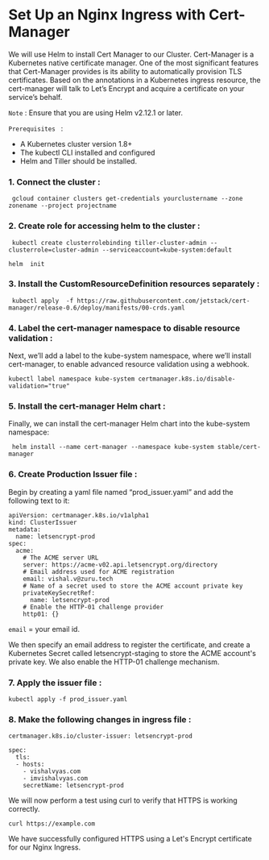 # Set Up an Nginx Ingress with Cert-Manager

We will use Helm to install Cert Manager to our Cluster. Cert-Manager is a Kubernetes native certificate manager. One of the most significant features that Cert-Manager provides is its ability to automatically provision TLS certificates. Based on the annotations in a Kubernetes ingress resource, the cert-manager will talk to Let’s Encrypt and acquire a certificate on your service’s behalf.

`Note` : Ensure that you are using Helm v2.12.1 or later.

`Prerequisites ` : 

* A Kubernetes cluster version 1.8+
* The kubectl CLI installed and configured
* Helm and Tiller should be installed.

### 1. Connect the cluster :

```
 gcloud container clusters get-credentials yourclustername --zone zonename --project projectname
 ```

 ### 2. Create role for accessing helm to the cluster :

```
 kubectl create clusterrolebinding tiller-cluster-admin --clusterrole=cluster-admin --serviceaccount=kube-system:default
 ```
```
helm  init
```

### 3. Install the CustomResourceDefinition resources separately :

```
 kubectl apply  -f https://raw.githubusercontent.com/jetstack/cert-manager/release-0.6/deploy/manifests/00-crds.yaml
```

### 4. Label the cert-manager namespace to disable resource validation :
Next, we’ll add a label to the kube-system namespace, where we’ll install cert-manager, to enable advanced resource validation using a webhook.


```
kubectl label namespace kube-system certmanager.k8s.io/disable-validation="true"
```

### 5. Install the cert-manager Helm chart :
Finally, we can install the cert-manager Helm chart into the kube-system namespace:

```
 helm install --name cert-manager --namespace kube-system stable/cert-manager
```

### 6. Create Production Issuer file : 
Begin by creating a yaml file named “prod_issuer.yaml” and add the following text to it:

```
apiVersion: certmanager.k8s.io/v1alpha1
kind: ClusterIssuer
metadata:
  name: letsencrypt-prod
spec:
  acme:
    # The ACME server URL
    server: https://acme-v02.api.letsencrypt.org/directory
    # Email address used for ACME registration
    email: vishal.v@zuru.tech
    # Name of a secret used to store the ACME account private key
    privateKeySecretRef:
      name: letsencrypt-prod
    # Enable the HTTP-01 challenge provider
    http01: {}
```

`email` = your email id.

We then specify an email address to register the certificate, and create a Kubernetes Secret called letsencrypt-staging to store the ACME account's private key. We also enable the HTTP-01 challenge mechanism.


### 7. Apply the issuer file : 

```
kubectl apply -f prod_issuer.yaml
```


### 8. Make the following changes in ingress file :

`certmanager.k8s.io/cluster-issuer: letsencrypt-prod`

```
spec:
  tls:
  - hosts:
    - vishalvyas.com
    - imvishalvyas.com
    secretName: letsencrypt-prod
```

We will now perform a test using curl to verify that HTTPS is working correctly.

```
curl https://example.com
```

We have successfully configured HTTPS using a Let's Encrypt certificate for our Nginx Ingress.
